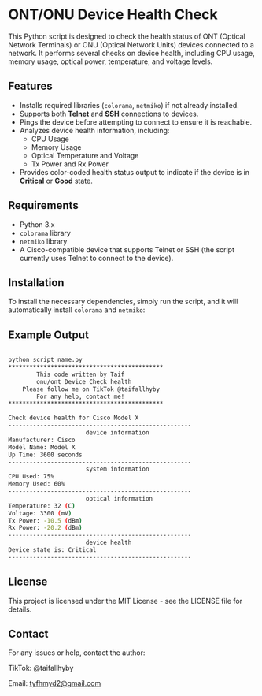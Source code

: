 # ONT/ONU Device Health Check

This Python script is designed to check the health status of ONT (Optical Network Terminals) or ONU (Optical Network Units) devices connected to a network. It performs several checks on device health, including CPU usage, memory usage, optical power, temperature, and voltage levels.

## Features

- Installs required libraries (`colorama`, `netmiko`) if not already installed.
- Supports both **Telnet** and **SSH** connections to devices.
- Pings the device before attempting to connect to ensure it is reachable.
- Analyzes device health information, including:
  - CPU Usage
  - Memory Usage
  - Optical Temperature and Voltage
  - Tx Power and Rx Power
- Provides color-coded health status output to indicate if the device is in **Critical** or **Good** state.

## Requirements

- Python 3.x
- `colorama` library
- `netmiko` library
- A Cisco-compatible device that supports Telnet or SSH (the script currently uses Telnet to connect to the device).

## Installation

To install the necessary dependencies, simply run the script, and it will automatically install `colorama` and `netmiko`:

## Example Output

```bash

python script_name.py
********************************************
        This code written by Taif     
        onu/ont Device Check health   
    Please follow me on TikTok @taifallhyby   
        For any help, contact me!        
********************************************

Check device health for Cisco Model X
----------------------------------------------------
                      device information
Manufacturer: Cisco
Model Name: Model X
Up Time: 3600 seconds
----------------------------------------------------
                      system information
CPU Used: 75%
Memory Used: 60%
----------------------------------------------------
                      optical information
Temperature: 32 (C)
Voltage: 3300 (mV)
Tx Power: -10.5 (dBm)
Rx Power: -20.2 (dBm)
----------------------------------------------------
                      device health
Device state is: Critical
----------------------------------------------------

```
## License

This project is licensed under the MIT License - see the LICENSE file for details.

## Contact

For any issues or help, contact the author:

TikTok: @taifallhyby

Email: tyfhmyd2@gmail.com


